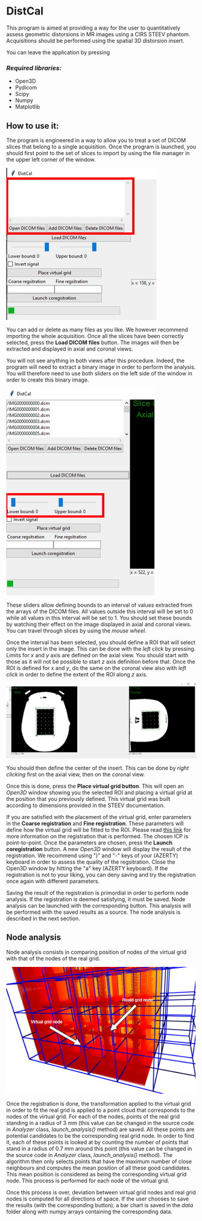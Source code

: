 # DistCal

This program is aimed at providing a way for the user to quantitatively assess geometric distorsions
in MR images using a CIRS STEEV phantom. Acquisitions should be performed using the spatial 3D distorsion insert.

You can leave the application by pressing _<Ctrl-q>_

### _Required libraries:_
* Open3D
* Pydicom
* Scipy
* Numpy
* Matplotlib

## How to use it:
The program is engineered in a way to allow you to treat a set of DICOM slices that belong to a single acquisition.
Once the program is launched, you should first point to the set of slices to import by using the file manager in the
upper left corner of the window.

![file_manager](/im/file_manager.png)

You can add or delete as many files as you like. We however recommend importing the whole acquisition. Once all the slices
have been correctly selected, press the **Load DICOM files** button. The images will then be extracted and displayed in axial
and coronal views.

You will not see anything in both views after this procedure. Indeed, the program will need to extract a binary image in order
to perform the analysis. You will therefore need to use both sliders on the left side of the window in order to create this binary
image.

![sliders](/im/sliders.png)

These sliders allow defining bounds to an interval of values extracted from the arrays of the DICOM files. All values outside this
interval will be set to 0 while all values in this interval will be set to 1. You should set these bounds by watching their effect
on the image displayed in axial and coronal views. You can travel through slices by using the _mouse wheel_.

Once the interval has been selected, you should define a ROI that will select only the insert in the image. This can be done
with the _left click_ by pressing. Limits for _x_ and _y_ axis are defined on the axial view. You should start with those
as it will not be possible to start _z_ axis definition before that. Once the ROI is defined for _x_ and _y_, do the same on
the coronal view also with _left click_ in order to define the extent of the ROI along _z_ axis.

![roi](/im/roi.png)

You should then define the center of the insert. This can be done by _right clicking_ first on the axial view, then on the 
coronal view.

Once this is done, press the **Place virtual grid button**. This will open an _Open3D_ window showing you the selected ROI and 
placing a virtual grid at the position that you previously defined. This virtual grid was built according to dimensions provided
in the STEEV documentation.

If you are satisfied with the placement of the virtual grid, enter parameters in the **Coarse registration** and **Fine registration**.
These parameters will define how the virtual grid will be fitted to the ROI. Please read [this link](http://www.open3d.org/docs/0.12.0/tutorial/pipelines/icp_registration.html)
for more information on the registration that is performed. The chosen ICP is point-to-point. Once the parameters are chosen, press
the **Launch coregistration** button. A new _Open3D_ window will display the result of the registration. We recommend using
")" and "-" keys of your (AZERTY) keyboard in order to assess the quality of the regsitration. Close the Open3D window by hitting
the "a" key (AZERTY keyboard). If the registration is not to your liking, you can deny saving and try the registration once again
with different parameters.

Saving the result of the registration is primordial in order to perform node analysis. If the registration is deemed satisfying,
it must be saved. Node analysis can be launched with the corresponding button. This analysis will be performed with the saved
results as a source. The node analysis is described in the next section.

## Node analysis
Node analysis consists in comparing position of nodes of the virtual grid with that of the nodes of the real grid.

![nodes](/im/nodes.png)

Once the registration is done, the transformation applied to the virtual grid in order to fit the real grid is applied to a point cloud that corresponds to
the nodes of the virtual grid. For each of the nodes, points of the real grid standing in a radius of 3 mm (this value can be changed
in the source code in _Analyzer_ class, _launch_analysis()_ method) are saved. All these points are potential candidates to be the corresponding real grid node. In order to find it,
each of these points is looked at by counting the number of points that stand in a radius of 0.7 mm around this point (this value
can be changed in the source code in _Analyzer_ class, _launch_analysis()_ method). The algorithm then only selects points that
have the maximum number of close neighbours and computes the mean position of all these good candidates. This mean position
is considered as being the corresponding virtual grid node. This process is performed for each node of the virtual grid.

Once this process is over, deviation between virtual grid nodes and real grid nodes is computed for all directions of space.
If the user chooses to save the results (with the corresponding button), a bar chart is saved in the _data_ folder along with
numpy arrays containing the corresponding data.